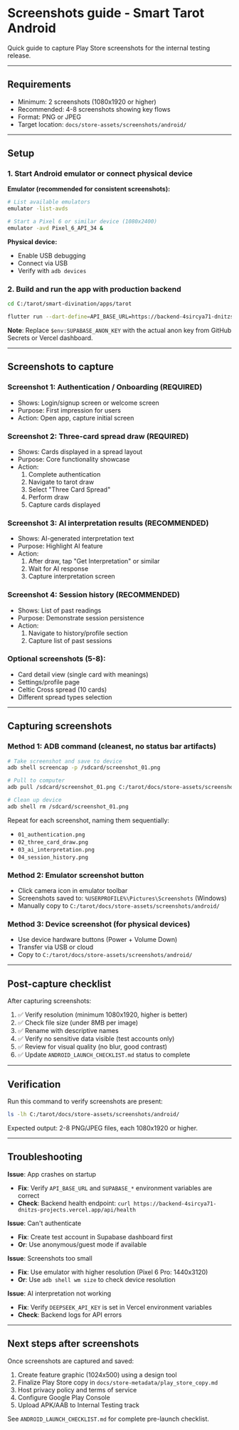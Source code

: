 # Screenshots guide - Smart Tarot Android

Quick guide to capture Play Store screenshots for the internal testing release.

---

## Requirements

- Minimum: 2 screenshots (1080x1920 or higher)
- Recommended: 4-8 screenshots showing key flows
- Format: PNG or JPEG
- Target location: `docs/store-assets/screenshots/android/`

---

## Setup

### 1. Start Android emulator or connect physical device

**Emulator (recommended for consistent screenshots):**
```bash
# List available emulators
emulator -list-avds

# Start a Pixel 6 or similar device (1080x2400)
emulator -avd Pixel_6_API_34 &
```

**Physical device:**
- Enable USB debugging
- Connect via USB
- Verify with `adb devices`

### 2. Build and run the app with production backend

```bash
cd C:/tarot/smart-divination/apps/tarot

flutter run --dart-define=API_BASE_URL=https://backend-4sircya71-dnitzs-projects.vercel.app --dart-define=SUPABASE_URL=https://vanrixxzaawybszeuivb.supabase.co --dart-define=SUPABASE_ANON_KEY=$env:SUPABASE_ANON_KEY
```

**Note**: Replace `$env:SUPABASE_ANON_KEY` with the actual anon key from GitHub Secrets or Vercel dashboard.

---

## Screenshots to capture

### Screenshot 1: Authentication / Onboarding (REQUIRED)
- Shows: Login/signup screen or welcome screen
- Purpose: First impression for users
- Action: Open app, capture initial screen

### Screenshot 2: Three-card spread draw (REQUIRED)
- Shows: Cards displayed in a spread layout
- Purpose: Core functionality showcase
- Action:
  1. Complete authentication
  2. Navigate to tarot draw
  3. Select "Three Card Spread"
  4. Perform draw
  5. Capture cards displayed

### Screenshot 3: AI interpretation results (RECOMMENDED)
- Shows: AI-generated interpretation text
- Purpose: Highlight AI feature
- Action:
  1. After draw, tap "Get Interpretation" or similar
  2. Wait for AI response
  3. Capture interpretation screen

### Screenshot 4: Session history (RECOMMENDED)
- Shows: List of past readings
- Purpose: Demonstrate session persistence
- Action:
  1. Navigate to history/profile section
  2. Capture list of past sessions

### Optional screenshots (5-8):
- Card detail view (single card with meanings)
- Settings/profile page
- Celtic Cross spread (10 cards)
- Different spread types selection

---

## Capturing screenshots

### Method 1: ADB command (cleanest, no status bar artifacts)
```bash
# Take screenshot and save to device
adb shell screencap -p /sdcard/screenshot_01.png

# Pull to computer
adb pull /sdcard/screenshot_01.png C:/tarot/docs/store-assets/screenshots/android/01_authentication.png

# Clean up device
adb shell rm /sdcard/screenshot_01.png
```

Repeat for each screenshot, naming them sequentially:
- `01_authentication.png`
- `02_three_card_draw.png`
- `03_ai_interpretation.png`
- `04_session_history.png`

### Method 2: Emulator screenshot button
- Click camera icon in emulator toolbar
- Screenshots saved to: `%USERPROFILE%\Pictures\Screenshots` (Windows)
- Manually copy to `C:/tarot/docs/store-assets/screenshots/android/`

### Method 3: Device screenshot (for physical devices)
- Use device hardware buttons (Power + Volume Down)
- Transfer via USB or cloud
- Copy to `C:/tarot/docs/store-assets/screenshots/android/`

---

## Post-capture checklist

After capturing screenshots:

1. ✅ Verify resolution (minimum 1080x1920, higher is better)
2. ✅ Check file size (under 8MB per image)
3. ✅ Rename with descriptive names
4. ✅ Verify no sensitive data visible (test accounts only)
5. ✅ Review for visual quality (no blur, good contrast)
6. ✅ Update `ANDROID_LAUNCH_CHECKLIST.md` status to complete

---

## Verification

Run this command to verify screenshots are present:
```bash
ls -lh C:/tarot/docs/store-assets/screenshots/android/
```

Expected output: 2-8 PNG/JPEG files, each 1080x1920 or higher.

---

## Troubleshooting

**Issue**: App crashes on startup
- **Fix**: Verify `API_BASE_URL` and `SUPABASE_*` environment variables are correct
- **Check**: Backend health endpoint: `curl https://backend-4sircya71-dnitzs-projects.vercel.app/api/health`

**Issue**: Can't authenticate
- **Fix**: Create test account in Supabase dashboard first
- **Or**: Use anonymous/guest mode if available

**Issue**: Screenshots too small
- **Fix**: Use emulator with higher resolution (Pixel 6 Pro: 1440x3120)
- **Or**: Use `adb shell wm size` to check device resolution

**Issue**: AI interpretation not working
- **Fix**: Verify `DEEPSEEK_API_KEY` is set in Vercel environment variables
- **Check**: Backend logs for API errors

---

## Next steps after screenshots

Once screenshots are captured and saved:

1. Create feature graphic (1024x500) using a design tool
2. Finalize Play Store copy in `docs/store-metadata/play_store_copy.md`
3. Host privacy policy and terms of service
4. Configure Google Play Console
5. Upload APK/AAB to Internal Testing track

See `ANDROID_LAUNCH_CHECKLIST.md` for complete pre-launch checklist.
